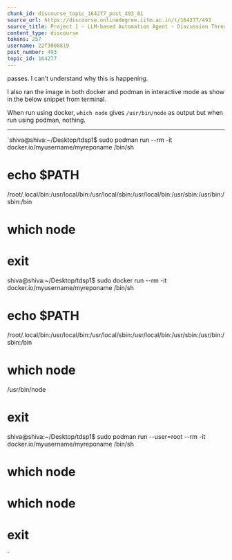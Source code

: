 ```yaml
---
chunk_id: discourse_topic_164277_post_493_01
source_url: https://discourse.onlinedegree.iitm.ac.in/t/164277/493
source_title: Project 1 - LLM-based Automation Agent - Discussion Thread [TDS Jan 2025]
content_type: discourse
tokens: 257
username: 22f3000819
post_number: 493
topic_id: 164277
---
```


 passes. I can’t understand why this is happening.

I also ran the image in both docker and podman in interactive mode as show in the below snippet from terminal.

When run using docker, `which node` gives `/usr/bin/node` as output but when run using podman, nothing.

---

`shiva@shiva:~/Desktop/tdsp1$ sudo podman run --rm -it docker.io/myusername/myreponame /bin/sh
# echo $PATH
/root/.local/bin:/usr/local/bin:/usr/local/sbin:/usr/local/bin:/usr/sbin:/usr/bin:/sbin:/bin
# which node
# exit
shiva@shiva:~/Desktop/tdsp1$ sudo docker run --rm -it docker.io/myusername/myreponame /bin/sh
# echo $PATH
/root/.local/bin:/usr/local/bin:/usr/local/sbin:/usr/local/bin:/usr/sbin:/usr/bin:/sbin:/bin
# which node
/usr/bin/node
# exit
shiva@shiva:~/Desktop/tdsp1$ sudo podman run --user=root --rm -it docker.io/myusername/myreponame /bin/sh
# which node
# which node
# exit
`
